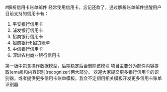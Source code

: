 #解析信用卡账单邮件
经常使用信用卡，忘记还款了，通过解析账单邮件提醒用户
目前支持的信用卡有：

1. 平安银行信用卡
2. 浦发银行信用卡
3. 招商银行信用卡
4. 招商银行E招贷账单
5. 中信银行信用卡
6. 深圳农村商业银行信用卡

第一版中包含操作数据模型，后期稳定后会删除该模块
项目主要分为邮件内容提取(email)和内容识别(recognizer)两大部分。
欢迎大家提交更多银行信用卡的识别器，或者提供更多信用卡账单模板，我会不定期用相关模板开发更多信用卡账单识别器
